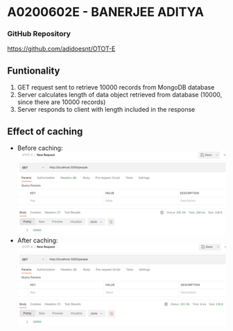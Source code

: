 # A0200602E - BANERJEE ADITYA

### GitHub Repository
https://github.com/adidoesnt/OTOT-E

## Funtionality
1. GET request sent to retrieve 10000 records from MongoDB database
2. Server calculates length of data object retrieved from database (10000, since there are 10000 records)
3. Server responds to client with length included in the response

## Effect of caching
- Before caching:
![before caching](./images/before_caching.png)
- After caching:
![after caching](./images/after_caching.png)